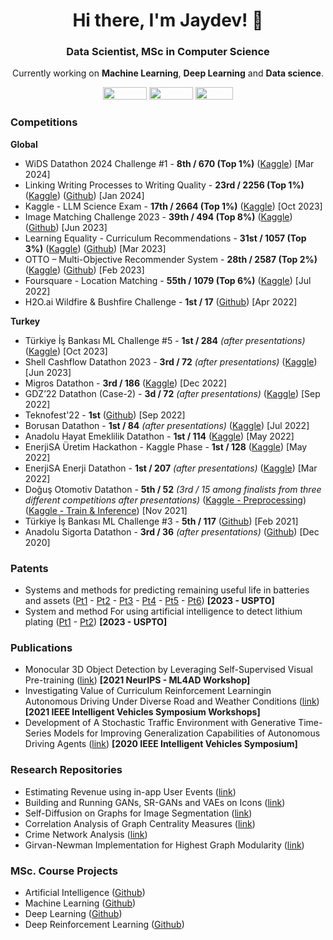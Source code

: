 <h1 align="center">Hi there, I'm Jaydev! 👋</h1>
<h3 align="center">Data Scientist, MSc in Computer Science</h3>

<p align="center">Currently working on <b>Machine Learning</b>, <b>Deep Learning</b> and <b>Data science</b>.</p>

<p align="center">
<a href="https://github.com/jaytonde"></a>
<a href="https://x.com/JaydevTonde"><img src="https://img.shields.io/badge/Twitter-%231DA1F2.svg?style=for-the-badge&logo=Twitter&logoColor=white" width="70" height="20" /></a>
<a href="https://www.linkedin.com/in/jaydevtonde"><img src="https://img.shields.io/badge/linkedin-%230077B5.svg?style=for-the-badge&logo=linkedin&logoColor=white" width="70" height="20" /></a>
<a href="https://www.kaggle.com/jaytonde"><img src="https://img.shields.io/badge/Kaggle-035a7d?style=for-the-badge&logo=kaggle&logoColor=white" width="60" height="20" /></a>
<br>
</p>

### Competitions
**Global**
- WiDS Datathon 2024 Challenge #1 - **8th / 670 (Top 1\%)** ([Kaggle](https://www.kaggle.com/competitions/widsdatathon2024-challenge1/discussion/481131)) [Mar 2024]
- Linking Writing Processes to Writing Quality - **23rd / 2256 (Top 1\%)** ([Kaggle](https://www.kaggle.com/competitions/linking-writing-processes-to-writing-quality/discussion/466771)) ([Github](https://github.com/nlztrk/Linking-Writing-Processes-to-Writing-Quality/)) [Jan 2024]
- Kaggle - LLM Science Exam - **17th / 2664 (Top 1\%)** ([Kaggle](https://www.kaggle.com/competitions/kaggle-llm-science-exam/discussion/446242)) [Oct 2023]
- Image Matching Challenge 2023 - **39th / 494 (Top 8\%)** ([Kaggle](https://www.kaggle.com/competitions/image-matching-challenge-2023/discussion/416847)) ([Github](https://github.com/gunesevitan/image-matching-challenge-2023)) [Jun 2023]
- Learning Equality - Curriculum Recommendations - **31st / 1057 (Top 3\%)** ([Kaggle](https://www.kaggle.com/competitions/learning-equality-curriculum-recommendations/discussion/394807)) ([Github](https://github.com/nlztrk/Learning-Equality-Curriculum-Recommendations)) [Mar 2023]
- OTTO – Multi-Objective Recommender System - **28th / 2587 (Top 2\%)** ([Kaggle](https://www.kaggle.com/competitions/otto-recommender-system/discussion/382812)) ([Github](https://github.com/nlztrk/OTTO-Multi-Objective-Recommender-System)) [Feb 2023]
- Foursquare - Location Matching - **55th / 1079 (Top 6\%)** ([Kaggle](https://www.kaggle.com/code/karakasatarik/60nn-inference-w-kdtree-58feature-catboost/notebook?scriptVersionId=99727104)) [Jul 2022]
- H2O.ai Wildfire & Bushfire Challenge - **1st / 17** ([Github](https://github.com/nlztrk/turkey_wildfire_prediction)) [Apr 2022]

**Turkey**
- Türkiye İş Bankası ML Challenge #5 - **1st / 284** *(after presentations)* ([Kaggle](https://www.kaggle.com/code/nlztrk/tibmlc-5-public-3-private-4)) [Oct 2023]
- Shell Cashflow Datathon 2023 - **3rd / 72** *(after presentations)* ([Kaggle](https://www.kaggle.com/code/nlztrk/6th-place-solution-2-estimators-usd-scaling)) [Jun 2023]
- Migros Datathon - **3rd / 186** ([Kaggle](https://www.kaggle.com/code/nlztrk/3rd-place-solution-0-51376-0-47111)) [Dec 2022]
- GDZ’22 Datathon (Case-2) - **3d / 72** *(after presentations)* ([Kaggle](https://www.kaggle.com/code/nlztrk/long-live-the-shallow-models-7th-place-solution)) [Sep 2022]
- Teknofest'22 - **1st** ([Github](https://github.com/L2-Regulasyon/Teknofest)) [Sep 2022]
- Borusan Datathon - **1st / 84** *(after presentations)* ([Kaggle](https://www.kaggle.com/code/nlztrk/4th-place-solution-0-29455-catboost-w-sgkf)) [Jul 2022]
- Anadolu Hayat Emeklilik Datathon  - **1st / 114** ([Kaggle](https://www.kaggle.com/code/ismaildennizli/1st-place-solution-catpower)) [May 2022]
- EnerjiSA Üretim Hackathon - Kaggle Phase - **1st / 128** ([Kaggle](https://www.kaggle.com/code/nlztrk/1st-place-solution-impute-powerfold-stack)) [May 2022]
- EnerjiSA Enerji Datathon - **1st / 207** *(after presentations)* ([Kaggle](https://www.kaggle.com/code/nlztrk/3rd-place-solution-catboost-tssplit-cv)) [Mar 2022]
- Doğuş Otomotiv Datathon - **5th / 52** *(3rd / 15 among finalists from three different competitions after presentations)* ([Kaggle - Preprocessing](https://www.kaggle.com/nlztrk/1-data-preprocessing-do-u-otomotiv/)) ([Kaggle - Train & Inference](https://www.kaggle.com/nlztrk/2-create-train-inference-do-u-otomotiv)) [Nov 2021]
- Türkiye İş Bankası ML Challenge #3 - **5th / 117** ([Github](https://github.com/nlztrk/kaggle_predicting_marital_status)) [Feb 2021]
- Anadolu Sigorta Datathon - **3rd / 36** *(after presentations)* ([Github](https://github.com/nlztrk/kaggle_identifying_structural_damages)) [Dec 2020]

### Patents
- Systems and methods for predicting remaining useful life in batteries and assets ([Pt1](https://image-ppubs.uspto.gov/dirsearch-public/print/downloadPdf/11527786) - [Pt2](https://image-ppubs.uspto.gov/dirsearch-public/print/downloadPdf/11626628) - [Pt3](https://image-ppubs.uspto.gov/dirsearch-public/print/downloadPdf/11658356) - [Pt4](https://image-ppubs.uspto.gov/dirsearch-public/print/downloadPdf/11705590) - [Pt5](https://image-ppubs.uspto.gov/dirsearch-public/print/downloadPdf/20230307732) - [Pt6](https://image-ppubs.uspto.gov/dirsearch-public/print/downloadPdf/20230307731)) **[2023 - USPTO]**
- System and method For using artificial intelligence to detect lithium plating ([Pt1](https://image-ppubs.uspto.gov/dirsearch-public/print/downloadPdf/11845357) - [Pt2](https://image-ppubs.uspto.gov/dirsearch-public/print/downloadPdf/11847531)) **[2023 - USPTO]**

### Publications
- Monocular 3D Object Detection by Leveraging Self-Supervised Visual Pre-training ([link](https://ml4ad.github.io/files/papers2021/Monocular%203D%20Object%20Detection%20by%20Leveraging%20Self-Supervised%20Visual%20Pre-training.pdf)) **[2021 NeurIPS - ML4AD Workshop]**
- Investigating Value of Curriculum Reinforcement Learningin Autonomous Driving Under Diverse Road and Weather Conditions ([link](https://ieeexplore.ieee.org/abstract/document/9669203)) **[2021 IEEE Intelligent Vehicles Symposium Workshops]**
- Development of A Stochastic Traffic Environment with Generative Time-Series Models for Improving Generalization Capabilities of Autonomous Driving Agents ([link](https://ieeexplore.ieee.org/document/9304774/)) **[2020 IEEE Intelligent Vehicles Symposium]**

### Research Repositories
- Estimating Revenue using in-app User Events ([link](https://github.com/nlztrk/app_revenue_estimation))
- Building and Running GANs, SR-GANs and VAEs on Icons ([link](https://github.com/nlztrk/gan_srgan_vae))
- Self-Diffusion on Graphs for Image Segmentation ([link](https://github.com/nlztrk/graph_self_diffusion))
- Correlation Analysis of Graph Centrality Measures ([link](https://github.com/nlztrk/centrality_correlations))
- Crime Network Analysis ([link](https://github.com/nlztrk/crime_networks_analysis))
- Girvan-Newman Implementation for Highest Graph Modularity ([link](https://github.com/nlztrk/girvan_newman))
  
### MSc. Course Projects
- Artificial Intelligence ([Github](https://github.com/nlztrk/ITU-CE-MSc/tree/master/BLG521E%20(Artificial%20Intelligence)))
- Machine Learning ([Github](https://github.com/nlztrk/ITU-CE-MSc/tree/master/BLG527E%20(Machine%20Learning)))
- Deep Learning ([Github](https://github.com/nlztrk/ITU-CE-MSc/tree/master/BLG561E%20(Deep%20Learning)))
- Deep Reinforcement Learning ([Github](https://github.com/nlztrk/ITU-CE-MSc/tree/master/BLG604E%20(Deep%20Reinforcement%20Learning)))

